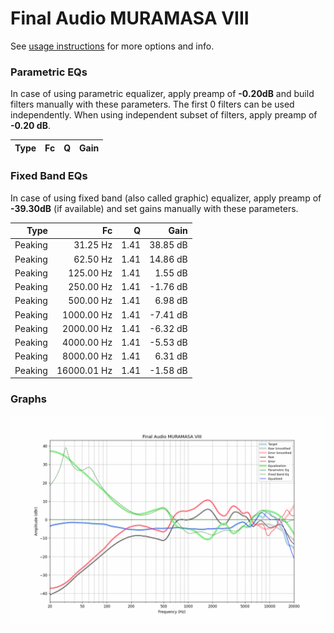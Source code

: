 # Final Audio MURAMASA VIII
See [usage instructions](https://github.com/jaakkopasanen/AutoEq#usage) for more options and info.

### Parametric EQs
In case of using parametric equalizer, apply preamp of **-0.20dB** and build filters manually
with these parameters. The first 0 filters can be used independently.
When using independent subset of filters, apply preamp of **-0.20 dB**.

| Type   | Fc   | Q   | Gain   |
|-------:|-----:|----:|-------:|

### Fixed Band EQs
In case of using fixed band (also called graphic) equalizer, apply preamp of **-39.30dB**
(if available) and set gains manually with these parameters.

| Type    | Fc          |    Q | Gain     |
|--------:|------------:|-----:|---------:|
| Peaking | 31.25 Hz    | 1.41 | 38.85 dB |
| Peaking | 62.50 Hz    | 1.41 | 14.86 dB |
| Peaking | 125.00 Hz   | 1.41 | 1.55 dB  |
| Peaking | 250.00 Hz   | 1.41 | -1.76 dB |
| Peaking | 500.00 Hz   | 1.41 | 6.98 dB  |
| Peaking | 1000.00 Hz  | 1.41 | -7.41 dB |
| Peaking | 2000.00 Hz  | 1.41 | -6.32 dB |
| Peaking | 4000.00 Hz  | 1.41 | -5.53 dB |
| Peaking | 8000.00 Hz  | 1.41 | 6.31 dB  |
| Peaking | 16000.01 Hz | 1.41 | -1.58 dB |

### Graphs
![](./Final%20Audio%20MURAMASA%20VIII.png)